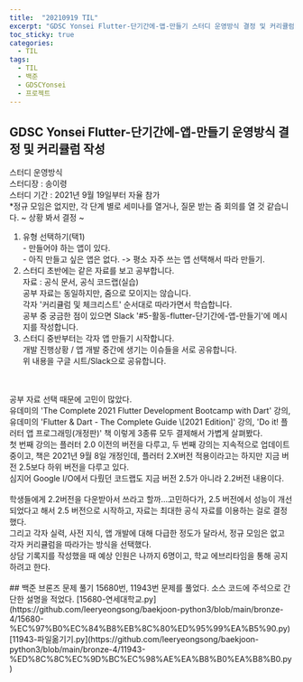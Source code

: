 ```yaml
---
title:  "20210919 TIL"
excerpt: "GDSC Yonsei Flutter-단기간에-앱-만들기 스터디 운영방식 결정 및 커리큘럼 작성, 백준 브론즈 문제 풀기(15680번, 11943번)"
toc_sticky: true
categories:
  - TIL
tags:
  - TIL
  - 백준
  - GDSCYonsei
  - 프로젝트
---
```


## GDSC Yonsei Flutter-단기간에-앱-만들기 운영방식 결정 및 커리큘럼 작성
스터디 운영방식  
스터디장 : 송이령  
스터디 기간 : 2021년 9월 19일부터 자율 참가  
\*정규 모임은 없지만, 각 단계 별로 세미나를 열거나, 질문 받는 줌 회의를 열 것 같습니다. ~ 상황 봐서 결정 ~ 
1. 유형 선택하기(택1)  
\- 만들어야 하는 앱이 있다.  
\- 아직 만들고 싶은 앱은 없다. -> 평소 자주 쓰는 앱 선택해서 따라 만들기.  
2. 스터디 초반에는 같은 자료를 보고 공부합니다.  
자료 : 공식 문서, 공식 코드랩(실습)  
공부 자료는 동일하지만, 줌으로 모이지는 않습니다.  
각자 '커리큘럼 및 체크리스트' 순서대로 따라가면서 학습합니다.  
공부 중 궁금한 점이 있으면 Slack '#5-활동-flutter-단기간에-앱-만들기'에 메시지를 작성합니다.  
3. 스터디 중반부터는 각자 앱 만들기 시작합니다.  
개발 진행상황 / 앱 개발 중간에 생기는 이슈들을 서로 공유합니다.  
위 내용을 구글 시트/Slack으로 공유합니다.  
<br>
<br>
공부 자료 선택 때문에 고민이 많았다.  
<br>
유데미의 'The Complete 2021 Flutter Development Bootcamp with Dart' 강의,   
유데미의 'Flutter & Dart - The Complete Guide \[2021 Edition]' 강의,  
'Do it! 플러터 앱 프로그래밍(개정판)' 책  
이렇게 3종류 모두 결제해서 가볍게 살펴봤다.  
<br>
첫 번째 강의는 플러터 2.0 이전의 버전을 다루고,  
두 번째 강의는 지속적으로 업데이트 중이고,  
책은 2021년 9월 8일 개정인데, 플러터 2.X버전 적용이라고는 하지만 지금 버전 2.5보다 하위 버전을 다루고 있다.  
<br>
심지어 Google I/O에서 다뤘던 코드랩도 지금 버전 2.5가 아니라 2.2버전 내용이다.  
<br>
<br>
학생들에게 2.2버전을 다운받아서 쓰라고 할까...고민하다가,  
2.5 버전에서 성능이 개선되었다고 해서   
2.5 버전으로 시작하고, 자료는 최대한 공식 자료를 이용하는 걸로 결정했다.  
<br>
그리고 각자 실력, 사전 지식, 앱 개발에 대해 다급한 정도가 달라서,  
정규 모임은 없고 각자 커리큘럼을 따라가는 방식을 선택했다.  
<br>
상담 기록지를 작성했을 때 예상 인원은 나까지 6명이고,  
학교 에브리타임을 통해 공지하려고 한다.  
<br>
<br>
## 백준 브론즈 문제 풀기
15680번, 11943번 문제를 풀었다.  
소스 코드에 주석으로 간단한 설명을 적었다.  
[15680-연세대학교.py](https://github.com/leeryeongsong/baekjoon-python3/blob/main/bronze-4/15680-%EC%97%B0%EC%84%B8%EB%8C%80%ED%95%99%EA%B5%90.py)  
[11943-파일옮기기.py](https://github.com/leeryeongsong/baekjoon-python3/blob/main/bronze-4/11943-%ED%8C%8C%EC%9D%BC%EC%98%AE%EA%B8%B0%EA%B8%B0.py)  
